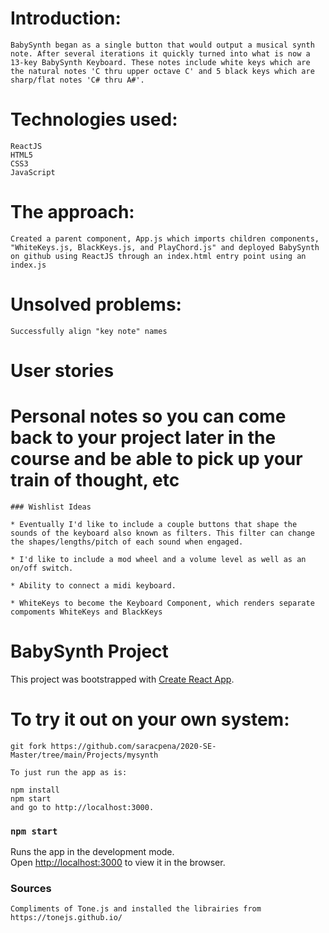 # Introduction: 
    BabySynth began as a single button that would output a musical synth note. After several iterations it quickly turned into what is now a 13-key BabySynth Keyboard. These notes include white keys which are the natural notes 'C thru upper octave C' and 5 black keys which are sharp/flat notes 'C# thru A#'.

# Technologies used:
    ReactJS
    HTML5
    CSS3
    JavaScript

# The approach: 
    Created a parent component, App.js which imports children components, "WhiteKeys.js, BlackKeys.js, and PlayChord.js" and deployed BabySynth on github using ReactJS through an index.html entry point using an index.js

# Unsolved problems:
    Successfully align "key note" names

# User stories
    

# Personal notes so you can come back to your project later in the course and be able to pick up your train of thought, etc
    
    ### Wishlist Ideas

    * Eventually I'd like to include a couple buttons that shape the sounds of the keyboard also known as filters. This filter can change the shapes/lengths/pitch of each sound when engaged.

    * I'd like to include a mod wheel and a volume level as well as an on/off switch.

    * Ability to connect a midi keyboard.

    * WhiteKeys to become the Keyboard Component, which renders separate compoments WhiteKeys and BlackKeys


# BabySynth Project

This project was bootstrapped with [Create React App](https://github.com/facebook/create-react-app).

# To try it out on your own system:

    git fork https://github.com/saracpena/2020-SE-Master/tree/main/Projects/mysynth

    To just run the app as is:

    npm install
    npm start
    and go to http://localhost:3000.

### `npm start`
Runs the app in the development mode.\
Open [http://localhost:3000](http://localhost:3000) to view it in the browser.

### Sources

    Compliments of Tone.js and installed the librairies from https://tonejs.github.io/







